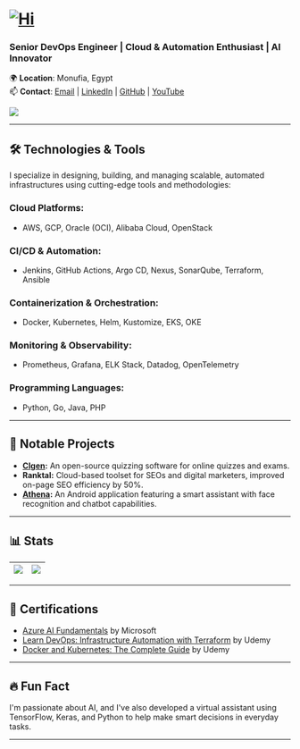 
# [![Hi](https://readme-typing-svg.demolab.com?font=Fira+Code&pause=1000&color=228FF7&width=435&lines=Hi+there%2C+I'm+Muhammad+Elgendi+%F0%9F%91%8B)](https://github.com/Muhammad-Elgendi)



### Senior DevOps Engineer | Cloud & Automation Enthusiast | AI Innovator  

🌍 **Location**: Monufia, Egypt  
📫 **Contact**: [Email](mailto:muhammadelgendi@gmail.com) | [LinkedIn](https://www.linkedin.com/in/muhammad-elgendi) | [GitHub](https://github.com/Muhammad-Elgendi) | [YouTube](https://www.youtube.com/@muhammadelgendi)

![](https://komarev.com/ghpvc/?username=Muhammad-Elgendi&style=for-the-badge)

---

## 🛠️ Technologies & Tools  
I specialize in designing, building, and managing scalable, automated infrastructures using cutting-edge tools and methodologies:

### Cloud Platforms:
- AWS, GCP, Oracle (OCI), Alibaba Cloud, OpenStack

### CI/CD & Automation:
- Jenkins, GitHub Actions, Argo CD, Nexus, SonarQube, Terraform, Ansible

### Containerization & Orchestration:
- Docker, Kubernetes, Helm, Kustomize, EKS, OKE

### Monitoring & Observability:
- Prometheus, Grafana, ELK Stack, Datadog, OpenTelemetry

### Programming Languages:
- Python, Go, Java, PHP

---

## 🚀 Notable Projects  
- **[CIgen](https://github.com/Muhammad-Elgendi/CIgen):** An open-source quizzing software for online quizzes and exams.  
- **Ranktal:** Cloud-based toolset for SEOs and digital marketers, improved on-page SEO efficiency by 50%.  
- **[Athena](https://github.com/Muhammad-Elgendi/Athena):** An Android application featuring a smart assistant with face recognition and chatbot capabilities.

---

## 📊 Stats

| <a href="https://github.com/Muhammad-Elgendi"><img align="center" src="https://github-readme-stats.vercel.app/api?username=Muhammad-Elgendi&show_icons=true&theme=dark#gh-dark-mode-only" /></a> | <a href="https://github.com/Muhammad-Elgendi"><img align="center" src="https://github-readme-stats.vercel.app/api/top-langs/?username=Muhammad-Elgendi&layout=compact&theme=dark#gh-dark-mode-only&hide_border=true" /></a> |
| ------------- | ------------- |

---

## 🏅 Certifications  
- [Azure AI Fundamentals](https://www.credly.com/badges/a05a0a6a-723e-47c4-9cbd-b18cb36988d9) by Microsoft  
- [Learn DevOps: Infrastructure Automation with Terraform](https://www.udemy.com/certificate/UC-315de802-ccf8-4005-8a9d-a6235a287873) by Udemy  
- [Docker and Kubernetes: The Complete Guide](https://www.udemy.com/certificate/UC-e987bca7-a238-47bd-b799-a0f465cc88d4) by Udemy  

---

## 🔥 Fun Fact  
I'm passionate about AI, and I've also developed a virtual assistant using TensorFlow, Keras, and Python to help make smart decisions in everyday tasks.

---
